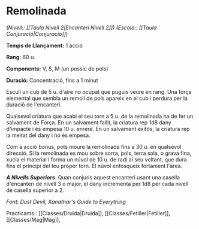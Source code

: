 # Remolinada

*(Nivell:: [[Taula Nivell 2|Encanteri Nivell 2]]) (Escola:: [[Taula Conjuració|Conjuració]])*

**Temps de Llançament:** 1 acció

**Rang:** 60 u.

**Components:** V, S, M (un pessic de pols)

**Duració:** Concentració, fins a 1 minut

Escull un cub de 5 u. d'aire no ocupat que puguis veure en rang. Una força elemental que sembla un remolí de pols apareix en el cub i perdura per la duració de l'encanteri.

Qualsevol criatura que acabi el seu torn a 5 u. de la remolinada ha de fer un salvament de Força. En un salvament fallit, la criatura rep 1d8 dany d'impacte i és empesa 10 u. enrere. En un salvament exitós, la criatura rep la meitat del dany i no és empesa.

Com a acció bonus, pots moure la remolinada fins a 30 u. en qualsevol direcció. Si la remolinada es mou sobre sorra, pols, terra sola, o grava fina, xucla el material i forma un núvol de 10 u. de radi al seu voltant, que dura fins el principi del teu proper torn. El núvol enfosqueix fortament l'àrea.

***A Nivells Superiors***. Quan conjuris aquest encanteri usant una casella d'encanteri de nivell 3 o major, el dany incrementa per 1d8 per cada nivell de casella superior a 2.


*Font: Dust Devil, Xanathar's Guide to Everything*

Practicants:: [[Classes/Druida|Druida]], [[Classes/Fetiller|Fetiller]], [[Classes/Mag|Mag]],